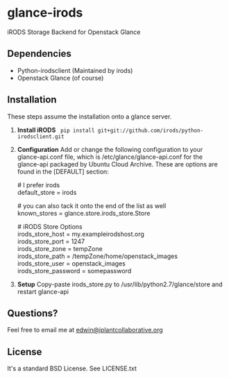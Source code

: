 glance-irods
============

iRODS Storage Backend for Openstack Glance

Dependencies
------------
* Python-irodsclient (Maintained by irods)
* Openstack Glance (of course)

Installation
------------
These steps assume the installation onto a glance server.

1. **Install iRODS** ``` pip install git+git://github.com/irods/python-irodsclient.git```
2. **Configuration** Add or change the following configuration to your glance-api.conf file, which is /etc/glance/glance-api.conf for the glance-api packaged by Ubuntu Cloud Archive.  These are options are found in the [DEFAULT] section:

    \# I prefer irods  
    default_store = irods

    \# you can also tack it onto the end of the list as well  
    known_stores = glance.store.irods\_store.Store

    \# iRODS Store Options  
    irods_store_host = my.exampleirodshost.org  
    irods\_store\_port = 1247  
    irods\_store\_zone = tempZone  
    irods\_store\_path = /tempZone/home/openstack\_images  
    irods\_store\_user = openstack\_images  
    irods\_store\_password = somepassword  

3. **Setup** Copy-paste irods_store.py to /usr/lib/python2.7/glance/store and restart glance-api


Questions?
----------
Feel free to email me at edwin@iplantcollaborative.org

License
-------
It's a standard BSD License. See LICENSE.txt
